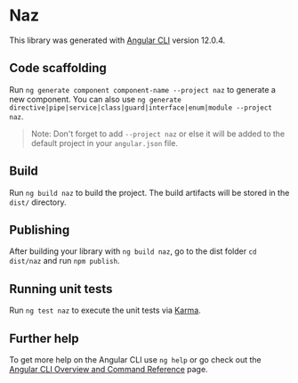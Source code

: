 # Naz

This library was generated with [Angular CLI](https://github.com/angular/angular-cli) version 12.0.4.

## Code scaffolding

Run `ng generate component component-name --project naz` to generate a new component. You can also use `ng generate directive|pipe|service|class|guard|interface|enum|module --project naz`.
> Note: Don't forget to add `--project naz` or else it will be added to the default project in your `angular.json` file. 

## Build

Run `ng build naz` to build the project. The build artifacts will be stored in the `dist/` directory.

## Publishing

After building your library with `ng build naz`, go to the dist folder `cd dist/naz` and run `npm publish`.

## Running unit tests

Run `ng test naz` to execute the unit tests via [Karma](https://karma-runner.github.io).

## Further help

To get more help on the Angular CLI use `ng help` or go check out the [Angular CLI Overview and Command Reference](https://angular.io/cli) page.
